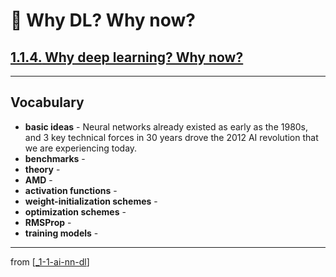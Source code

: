 # 🌱 Why DL? Why now?

## [**1.1.4.** Why deep learning? Why now?](https://livebook.manning.com/book/deep-learning-with-javascript/chapter-1/75)

---

## **Vocabulary**

- **basic ideas** - Neural networks already existed as early as the 1980s, and 3 key technical forces in 30 years drove the 2012 AI revolution that we are experiencing today.
- **benchmarks** -
- **theory** -
- **AMD** -
- **activation functions** -
- **weight-initialization schemes** -
- **optimization schemes** -
- **RMSProp** -
- **training models** -

---

from [[_1-1-ai-nn-dl]]

[//begin]: # "Autogenerated link references for markdown compatibility"
[_1-1-ai-nn-dl]: _1-1-ai-nn-dl.md "🌱 AI ML NN DL"
[//end]: # "Autogenerated link references"
